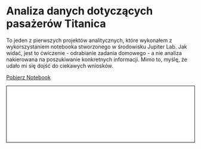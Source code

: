 # Analiza danych dotyczących pasażerów Titanica

To jeden z pierwszych projektów analitycznych, które wykonałem z wykorszystaniem notebooka stworzonego w środowisku Jupiter Lab. Jak widać, jest to ćwiczenie - odrabianie zadania domowego - a nie analiza nakierowana na poszukiwanie konkretnych informacji. Mimo to, myślę, że udało mi się dojść do ciekawych wniosków.

<a href="titanic.ipynb" class="md-button md-button--primary">Pobierz Notebook</a>

<iframe
    id="content"
    src="titanic.html"
    width="100%"
    style="border:1px solid black;overflow:hidden;"
></iframe>
<script>
function resizeIframeToFitContent(iframe) {
    iframe.style.height = (iframe.contentWindow.document.documentElement.scrollHeight + 50) + "px";
    iframe.contentDocument.body.style["overflow"] = 'hidden';
}
window.addEventListener('load', function() {
    var iframe = document.getElementById('content');
    resizeIframeToFitContent(iframe);
});
window.addEventListener('resize', function() {
    var iframe = document.getElementById('content');
    resizeIframeToFitContent(iframe);
});
</script>
